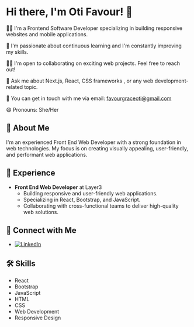 # Hi there, I'm Oti Favour! 👋

👩‍💻 I'm a Frontend Software Developer specializing in building responsive websites and mobile applications.

🌱 I'm passionate about continuous learning and I'm constantly improving my skills.

👯‍♀️ I'm open to collaborating on exciting web projects. Feel free to reach out!

💬 Ask me about Next.js, React, CSS frameworks , or any web development-related topic.

📧 You can get in touch with me via email: favourgraceoti@gmail.com

😄 Pronouns: She/Her

## 🚀 About Me
I'm an experienced Front End Web Developer with a strong foundation in web technologies. My focus is on creating visually appealing, user-friendly, and performant web applications.

## 💼 Experience

- **Front End Web Developer** at Layer3
  - Building responsive and user-friendly web applications.
  - Specializing in React, Bootstrap, and JavaScript.
  - Collaborating with cross-functional teams to deliver high-quality web solutions.

## 🔗 Connect with Me
- [![LinkedIn](https://img.shields.io/badge/LinkedIn-Connect-0A66C2?style=for-the-badge&logo=linkedin&logoColor=white)](https://www.linkedin.com/in/oti-favour/)

## 🛠 Skills
- React
- Bootstrap
- JavaScript
- HTML
- CSS
- Web Development
- Responsive Design
